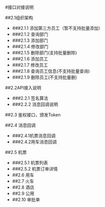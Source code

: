 #接口对接说明

##2.1组织架构
- ###2.1.1 添加第三方员工（暂不支持批量添加）
- ###2.1.2 查询部门
- ###2.1.3 添加部门
- ###2.1.4 修改部门
- ###2.1.5 删除部门(支持批量删除)
- ###2.1.6 添加员工
- ###2.1.7 修改员工
- ###2.1.8 查询员工信息(不支持批量查询)
- ###2.1.9 删除员工(不支持批量删)

##2.2API接入说明
- ###2.2.1 签名算法
- ###2.2.2 消息回调说明

##2.3 鉴权接口，颁发Token

##2.4 消息回调

- ###2.4.1机票消息回调
- ###2.4.2用车消息回调

##2.5 机票
- ###2.5.1 机票列表
- ###2.5.2 机票订单详情
- ##2.6 用车
- ##2.7 火车
- ##2.8 酒店
- ##2.9 公用
- ##2.10 审批单